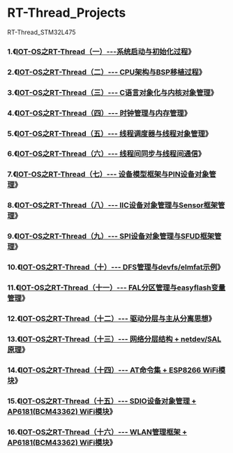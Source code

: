 # RT-Thread_Projects
RT-Thread_STM32L475



### 1.《[IOT-OS之RT-Thread（一）---系统启动与初始化过程](https://blog.csdn.net/m0_37621078/article/details/100584591)》

### 2.《[IOT-OS之RT-Thread（二）--- CPU架构与BSP移植过程](https://blog.csdn.net/m0_37621078/article/details/100715601)》

### 3.《[IOT-OS之RT-Thread（三）--- C语言对象化与内核对象管理](https://blog.csdn.net/m0_37621078/article/details/100788959)》

### 4.《[IOT-OS之RT-Thread（四）--- 时钟管理与内存管理](https://blog.csdn.net/m0_37621078/article/details/100859611)》

### 5.《[IOT-OS之RT-Thread（五）--- 线程调度器与线程对象管理](https://blog.csdn.net/m0_37621078/article/details/100945020)》

### 6.《[IOT-OS之RT-Thread（六）--- 线程间同步与线程间通信](https://blog.csdn.net/m0_37621078/article/details/101082972)》

### 7.《[IOT-OS之RT-Thread（七）--- 设备模型框架与PIN设备对象管理](https://blog.csdn.net/m0_37621078/article/details/101158817)》

### 8.《[IOT-OS之RT-Thread（八）--- IIC设备对象管理与Sensor框架管理](https://blog.csdn.net/m0_37621078/article/details/103115383)》

### 9.《[IOT-OS之RT-Thread（九）--- SPI设备对象管理与SFUD框架管理](https://blog.csdn.net/m0_37621078/article/details/102559086)》

### 10.《[IOT-OS之RT-Thread（十）--- DFS管理与devfs/elmfat示例](https://blog.csdn.net/m0_37621078/article/details/102634210)》

### 11.《[IOT-OS之RT-Thread（十一）--- FAL分区管理与easyflash变量管理](https://blog.csdn.net/m0_37621078/article/details/102689903)》

### 12.《[IOT-OS之RT-Thread（十二）--- 驱动分层与主从分离思想](https://blog.csdn.net/m0_37621078/article/details/104790217)》

### 13.《[IOT-OS之RT-Thread（十三）--- 网络分层结构 + netdev/SAL原理](https://blog.csdn.net/m0_37621078/article/details/104836942)》

### 14.《[IOT-OS之RT-Thread（十四）--- AT命令集 + ESP8266 WiFi模块](https://blog.csdn.net/m0_37621078/article/details/104973297)》

### 15.《[IOT-OS之RT-Thread（十五）--- SDIO设备对象管理 + AP6181(BCM43362) WiFi模块](https://blog.csdn.net/m0_37621078/article/details/105097567)》

### 16.《[IOT-OS之RT-Thread（十六）--- WLAN管理框架 + AP6181(BCM43362) WiFi模块](https://blog.csdn.net/m0_37621078/article/details/105264345)》

